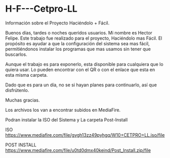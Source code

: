 # H-F---Cetpro-LL
Información sobre el Proyecto Haciéndolo + Fácil. 


Buenos días, tardes o noches queridos usuarios. Mi nombre es Hector Felipe. Este trabajo fue realizado para el proyecto, Haciéndolo mas Fácil. El propósito es ayudar a que la configuración del sistema sea mas fácil, permitiéndonos instalar los programas que mas usamos sin tener que buscarlos. 

Aunque el trabajo es para exponerlo, esta disponible para cualquiera que lo quiera usar. Lo pueden encontrar con el QR o con el enlace que esta en esta misma carpeta. 

Dado que es para un día, no se si hayan planes para continuarlo, así que disfrútenlo. 

Muchas gracias.



Los archivos los van a encontrar subidos en MediaFire.

Podran instalar la ISO del Sistema y La carpeta Post-Install

ISO
https://www.mediafire.com/file/gvgh13zz49pyhgq/W10+CETPRO+LL.iso/file

POST INSTALL
https://www.mediafire.com/file/u0td0dmx40keind/Post_Install.zip/file



